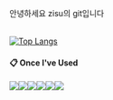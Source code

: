 안녕하세요 zisu의 git입니다  
<br>


[![Top Langs](https://github-readme-stats.vercel.app/api/top-langs/?username=seo101500&layout=compact)](https://github.com/seo101500/github-readme-stats)


####  :clipboard: Once I've Used 
  


<img src="https://img.shields.io/badge/python-007396?style=for-the-badge&logo=python&logoColor=white"><img src="https://img.shields.io/badge/MySQL-4479A1?style=for-the-badge&logo=MySQL&logoColor=white"><img src="https://img.shields.io/badge/java-F80000?style=for-the-badge&logo=java&logoColor=white"><img src="https://img.shields.io/badge/javascript-2C2255?style=for-the-badge&logo=javascript%20IDE&logoColor=white"><img src="https://img.shields.io/badge/github-181717?style=for-the-badge&logo=github&logoColor=white"><img src="https://img.shields.io/badge/kotlin-232F3E?style=for-the-badge&logo=kotlin&logoColor=white">




 

